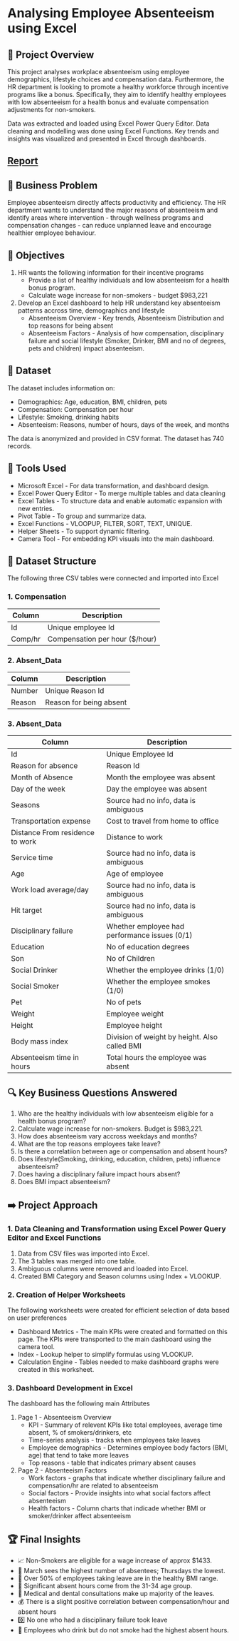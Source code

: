 # Analysing Employee Absenteeism using Excel 

## 🚀 Project Overview

This project analyses workplace absenteeism using employee demographics, lifestyle choices and compensation data. Furthermore, the HR department is looking to promote a healthy workforce through incentive programs like a bonus. Specifically, they aim to identify healthy employees with low absenteeism for a health bonus and evaluate compensation adjustments for non-smokers.

Data was extracted and loaded using Excel Power Query Editor. Data cleaning and modelling was done using Excel Functions. Key trends and insights was visualized and presented in Excel through dashboards.

## [Report](https://github.com/Trevor20/Excel-Portfolio/blob/main/Project%202%20-%20HR%20Absenteeism%20Analysis/Absenteeism_Dashboard_Overview.png)

## 🧠 Business Problem

Employee absenteeism directly affects productivity and efficiency. The HR department wants to understand the major reasons of absenteeism and identify areas where intervention - through wellness programs and compensation changes - can reduce unplanned leave and encourage healthier employee behaviour.

## 🎯 Objectives 

1. HR wants the following information for their incentive programs
   - Provide a list of healthy individuals and low absenteeism for a health bonus program.
   - Calculate wage increase for non-smokers - budget $983,221
2. Develop an Excel dashboard to help HR understand key absenteeism patterns accross time, demographics and lifestyle
   - Absenteeism Overview - Key trends, Absenteeism Distribution and top reasons for being absent 
   - Absenteeism Factors - Analysis of how compensation, disciplinary failure and social lifestyle (Smoker, Drinker, BMI and no of degrees, pets and children) impact absenteeism.

## 📖 Dataset

The dataset includes information on:
- Demographics: Age, education, BMI, children, pets
- Compensation: Compensation per hour
- Lifestyle: Smoking, drinking habits
- Absenteeism: Reasons, number of hours, days of the week, and months

The data is anonymized and provided in CSV format. The dataset has 740 records.

## 🧰 Tools Used
- Microsoft Excel - For data transformation, and dashboard design.
- Excel Power Query Editor - To merge multiple tables and data cleaning 
- Excel Tables - To structure data and enable automatic expansion with new entries.
- Pivot Table - To group and summarize data.
- Excel Functions - VLOOPUP, FILTER, SORT, TEXT, UNIQUE.
- Helper Sheets - To support dynamic filtering.
- Camera Tool - For embedding KPI visuals into the main dashboard.

## 📂 Dataset Structure

The following three CSV tables were connected and imported into Excel

### 1. Compensation
| Column  | Description                    |
|---------|--------------------------------|
| Id      | Unique employee Id             |
| Comp/hr | Compensation per hour ($/hour) |


### 2. Absent_Data
| Column | Description             |
|--------|-------------------------|
| Number | Unique Reason Id        |
| Reason | Reason for being absent |


### 3. Absent_Data
| Column                          | Description                                   |
|---------------------------------|-----------------------------------------------|
| Id                              | Unique Employee Id                            |
| Reason for absence              | Reason Id                                     |
| Month of Absence                | Month the employee was absent                 |
| Day of the week                 | Day the employee was absent                   |
| Seasons                         | Source had no info, data is ambiguous         |
| Transportation expense          | Cost to travel from home to office            |
| Distance From residence to work | Distance to work                              |
| Service time                    | Source had no info, data is ambiguous         |
| Age                             | Age of employee                               |
| Work load average/day           | Source had no info, data is ambiguous         |
| Hit target                      | Source had no info, data is ambiguous         |
| Disciplinary failure            | Whether employee had performance issues (0/1) |
| Education                       | No of education degrees                       |
| Son                             | No of Children                                |
| Social Drinker                  | Whether the employee drinks (1/0)             |
| Social Smoker                   | Whether the employee smokes (1/0)             |
| Pet                             | No of pets                                    |
| Weight                          | Employee weight                               |
| Height                          | Employee height                               |
| Body mass index                 | Division of weight by height. Also called BMI |
| Absenteeism time in hours       | Total hours the employee was absent           |

## 🔍 Key Business Questions Answered

1. Who are the healthy individuals with low absenteeism eligible for a health bonus program?
2. Calculate wage increase for non-smokers. Budget is $983,221.
3. How does absenteeism vary accross weekdays and months?
4. What are the top reasons employees take leave?
5. Is there a correlatiion between age or compensation and absent hours?
6. Does lifestyle(Smoking, drinking, education, children, pets) influence absenteeism?
7. Does having a disciplinary failure impact hours absent?
8. Does BMI impact absenteeism?

## ➡️ Project Approach

### 1. Data Cleaning and Transformation using Excel Power Query Editor and Excel Functions
1. Data from CSV files was imported into Excel.
2. The 3 tables was merged into one table.
3. Ambiguous columns were removed and loaded into Excel.
4. Created BMI Category and Season columns using Index + VLOOKUP.

### 2. Creation of Helper Worksheets

The following worksheets were created for efficient selection of data based on user preferences

- Dashboard Metrics - The main KPIs were created and formatted on this page. The KPIs were transported to the main dashboard using the camera tool.
- Index - Lookup helper to simplify formulas using VLOOKUP.
- Calculation Engine - Tables needed to make dashboard graphs were created in this worksheet.

### 3. Dashboard Development in Excel
The dashboard has the following main Attributes
1. Page 1 - Absenteeism Overview
      - KPI - Summary of relevent KPIs like total employees, average time absent, % of smokers/drinkers, etc
      - Time-series analysis - tracks when employees take leaves
      - Employee demographics - Determines employee body factors (BMI, age) that tend to take more leaves
      - Top reasons - table that indicates primary absent causes
3. Page 2 - Absenteeism Factors
     - Work factors - graphs that indicate whether disciplinary failure and compensation/hr are related to absenteeism
     - Social factors - Provide insights into what social factors affect absenteeism
     - Health factors - Column charts that indicade whether BMI or smoker/drinker affect absenteeism 

## 🏆 Final Insights
- 📈 Non-Smokers are eligible for a wage increase of approx $1433.
- 📆 March sees the highest number of absentees; Thursdays the lowest.
- 🦾 Over 50% of employees taking leave are in the healthy BMI range.
- 🧔 Significant absent hours come from the 31-34 age group.
- 🦷 Medical and dental consultations make up majority of the leaves.
- 💰 There is a slight positive correlation between compensation/hour and absent hours
- 0️⃣ No one who had a disciplinary failure took leave
- 🍹 Employees who drink but do not smoke had the highest absent hours.

